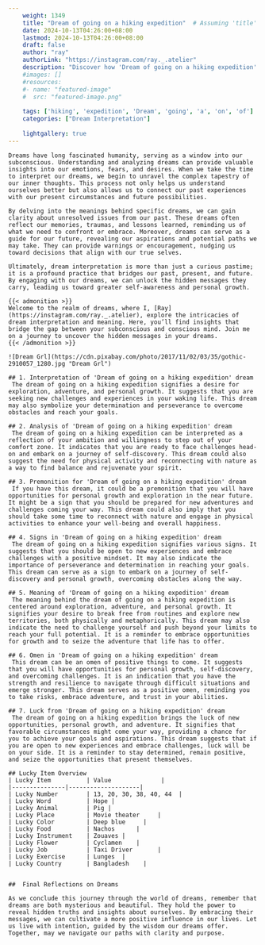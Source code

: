 ```yaml
---
    weight: 1349
    title: "Dream of going on a hiking expedition"  # Assuming 'title' column exists
    date: 2024-10-13T04:26:00+08:00
    lastmod: 2024-10-13T04:26:00+08:00
    draft: false
    author: "ray"
    authorLink: "https://instagram.com/ray._.atelier"
    description: "Discover how 'Dream of going on a hiking expedition' can interpret your future and uncover its significant meanings in your life."
    #images: []
    #resources:
    #- name: "featured-image"
    #  src: "featured-image.png"
    
    tags: ['hiking', 'expedition', 'Dream', 'going', 'a', 'on', 'of']
    categories: ["Dream Interpretation"]
    
    lightgallery: true
---
```

    
    Dreams have long fascinated humanity, serving as a window into our subconscious. Understanding and analyzing dreams can provide valuable insights into our emotions, fears, and desires. When we take the time to interpret our dreams, we begin to unravel the complex tapestry of our inner thoughts. This process not only helps us understand ourselves better but also allows us to connect our past experiences with our present circumstances and future possibilities.
    
    By delving into the meanings behind specific dreams, we can gain clarity about unresolved issues from our past. These dreams often reflect our memories, traumas, and lessons learned, reminding us of what we need to confront or embrace. Moreover, dreams can serve as a guide for our future, revealing our aspirations and potential paths we may take. They can provide warnings or encouragement, nudging us toward decisions that align with our true selves.
    
    Ultimately, dream interpretation is more than just a curious pastime; it is a profound practice that bridges our past, present, and future. By engaging with our dreams, we can unlock the hidden messages they carry, leading us toward greater self-awareness and personal growth.
    
    {{< admonition >}}
    Welcome to the realm of dreams, where I, [Ray](https://instagram.com/ray._.atelier), explore the intricacies of dream interpretation and meaning. Here, you’ll find insights that bridge the gap between your subconscious and conscious mind. Join me on a journey to uncover the hidden messages in your dreams.
    {{< /admonition >}}
    
    ![Dream Grl](https://cdn.pixabay.com/photo/2017/11/02/03/35/gothic-2910057_1280.jpg "Dream Grl")
    
    ## 1. Interpretation of 'Dream of going on a hiking expedition' dream
     The dream of going on a hiking expedition signifies a desire for exploration, adventure, and personal growth. It suggests that you are seeking new challenges and experiences in your waking life. This dream may also symbolize your determination and perseverance to overcome obstacles and reach your goals.
    
    ## 2. Analysis of 'Dream of going on a hiking expedition' dream
     The dream of going on a hiking expedition can be interpreted as a reflection of your ambition and willingness to step out of your comfort zone. It indicates that you are ready to face challenges head-on and embark on a journey of self-discovery. This dream could also suggest the need for physical activity and reconnecting with nature as a way to find balance and rejuvenate your spirit.
    
    ## 3. Premonition for 'Dream of going on a hiking expedition' dream
     If you have this dream, it could be a premonition that you will have opportunities for personal growth and exploration in the near future. It might be a sign that you should be prepared for new adventures and challenges coming your way. This dream could also imply that you should take some time to reconnect with nature and engage in physical activities to enhance your well-being and overall happiness.
    
    ## 4. Signs in 'Dream of going on a hiking expedition' dream
     The dream of going on a hiking expedition signifies various signs. It suggests that you should be open to new experiences and embrace challenges with a positive mindset. It may also indicate the importance of perseverance and determination in reaching your goals. This dream can serve as a sign to embark on a journey of self-discovery and personal growth, overcoming obstacles along the way.
    
    ## 5. Meaning of 'Dream of going on a hiking expedition' dream
     The meaning behind the dream of going on a hiking expedition is centered around exploration, adventure, and personal growth. It signifies your desire to break free from routines and explore new territories, both physically and metaphorically. This dream may also indicate the need to challenge yourself and push beyond your limits to reach your full potential. It is a reminder to embrace opportunities for growth and to seize the adventure that life has to offer.
    
    ## 6. Omen in 'Dream of going on a hiking expedition' dream
     This dream can be an omen of positive things to come. It suggests that you will have opportunities for personal growth, self-discovery, and overcoming challenges. It is an indication that you have the strength and resilience to navigate through difficult situations and emerge stronger. This dream serves as a positive omen, reminding you to take risks, embrace adventure, and trust in your abilities.
    
    ## 7. Luck from 'Dream of going on a hiking expedition' dream
     The dream of going on a hiking expedition brings the luck of new opportunities, personal growth, and adventure. It signifies that favorable circumstances might come your way, providing a chance for you to achieve your goals and aspirations. This dream suggests that if you are open to new experiences and embrace challenges, luck will be on your side. It is a reminder to stay determined, remain positive, and seize the opportunities that present themselves.
    
    ## Lucky Item Overview
    | Lucky Item          | Value              |
    |---------------|--------------------|
    | Lucky Number        | 13, 20, 30, 38, 40, 44  |
    | Lucky Word          | Hope |
    | Lucky Animal        | Pig |
    | Lucky Place         | Movie theater     |
    | Lucky Color         | Deep blue     |
    | Lucky Food          | Nachos      |
    | Lucky Instrument    | Zouaves |
    | Lucky Flower        | Cyclamen    |
    | Lucky Job           | Taxi Driver       |
    | Lucky Exercise      | Lunges  |
    | Lucky Country       | Bangladesh    |
    
    
    ##  Final Reflections on Dreams
    
    As we conclude this journey through the world of dreams, remember that dreams are both mysterious and beautiful. They hold the power to reveal hidden truths and insights about ourselves. By embracing their messages, we can cultivate a more positive influence in our lives. Let us live with intention, guided by the wisdom our dreams offer. Together, may we navigate our paths with clarity and purpose.
    